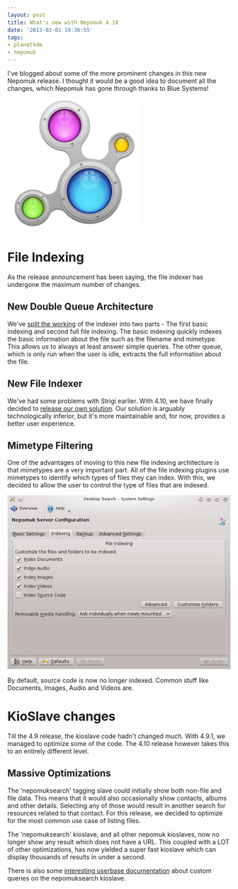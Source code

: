 ```yaml
---
layout: post
title: What's new with Nepomuk 4.10
date: '2013-02-01 19:36:55'
tags:
- planetkde
- nepomuk
---
```



I've blogged about some of the more prominent changes in this new
Nepomuk release. I thought it would be a good idea to document all the
changes, which Nepomuk has gone through thanks to Blue Systems!

![image][]

File Indexing
=============

As the release announcement has been saying, the file indexer has
undergone the maximum number of changes.

New Double Queue Architecture
-----------------------------

We've [split the working][] of the indexer into two parts - The first
basic indexing and second full file indexing. The basic indexing quickly
indexes the basic information about the file such as the filename and
mimetype. This allows us to always at least answer simple queries. The
other queue, which is only run when the user is idle, extracts the full
information about the file.

New File Indexer
----------------

We've had some problems with Strigi earlier. With 4.10, we have finally
decided to [release our own solution][]. Our solution is arguably
technologically inferior, but it's more maintainable and, for now,
provides a better user experience.

Mimetype Filtering
------------------

One of the advantages of moving to this new file indexing architecture
is that mimetypes are a very important part. All of the file indexing
plugins use mimetypes to identify which types of files they can index.
With this, we decided to allow the user to control the type of files
that are indexed.

![image][1]

By default, source code is now no longer indexed. Common stuff like
Documents, Images, Audio and Videos are.

KioSlave changes
================

Till the 4.9 release, the kioslave code hadn't changed much. With 4.9.1,
we managed to optimize some of the code. The 4.10 release however takes
this to an entirely different level.

Massive Optimizations
---------------------

The 'nepomuksearch' tagging slave could initially show both non-file and
file data. This means that it would also occasionally show contacts,
albums and other details. Selecting any of those would result in another
search for resources related to that contact. For this release, we
decided to optimize for the most common use case of listing files.

The 'nepomuksearch' kioslave, and all other nepomuk kioslaves, now no
longer show any result which does not have a URL. This coupled with a
LOT of other optimizations, has now yielded a super fast kioslave which
can display thousands of results in under a second.

There is also some [interesting userbase documentation][] about custom
queries on the nepomuksearch kioslave.

  [image]: /blog/images/2013/02/01/nepomuk.png
  [split the working]: http://vhanda.in/blog/2013/01/nepomuk-indexing-architecture/
  [release our own solution]: http://vhanda.in/blog/2012/11/nepomuk-without-strigi/
  [1]: /blog/images/2013/02/01/nepomuk-mimetype.jpg
  [interesting userbase documentation]: http://userbase

